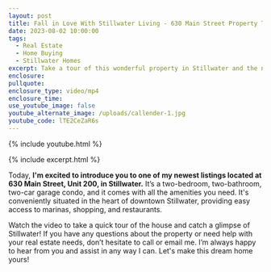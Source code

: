 ```yaml
---
layout: post
title: Fall in Love With Stillwater Living - 630 Main Street Property Tour
date: 2023-08-02 10:00:00
tags:
  - Real Estate
  - Home Buying
  - Stillwater Homes
excerpt: Take a tour of this wonderful property in Stillwater and the neighborhood.
enclosure:
pullquote:
enclosure_type: video/mp4
enclosure_time:
use_youtube_image: false
youtube_alternate_image: /uploads/callender-1.jpg
youtube_code: lTE2CeZaR6s
---
```

{% include youtube.html %}

{% include excerpt.html %}

Today, **I'm excited to introduce you to one of my newest listings located at 630 Main Street, Unit 200, in Stillwater.** It’s a two-bedroom, two-bathroom, two-car garage condo, and it comes with all the amenities you need. It's conveniently situated in the heart of downtown Stillwater, providing easy access to marinas, shopping, and restaurants.&nbsp;

Watch the video to take a quick tour of the house and catch a glimpse of Stillwater! If you have any questions about the property or need help with your real estate needs, don’t hesitate to call or email me. I’m always happy to hear from you and assist in any way I can. Let's make this dream home yours!